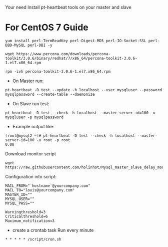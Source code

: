 Your need Install pt-heartbeat tools on your master and slave



# For CentOS 7 Guide
```
yum install perl-TermReadKey perl-Digest-MD5 perl-IO-Socket-SSL perl-DBD-MySQL perl-DBI -y

wget https://www.percona.com/downloads/percona-toolkit/3.0.6/binary/redhat/7/x86_64/percona-toolkit-3.0.6-1.el7.x86_64.rpm

rpm -ivh percona-toolkit-3.0.6-1.el7.x86_64.rpm
```


- On Master run:
```
pt-heartbeat -D test --update -h localhost --user mysqluser --password mysqlpassword --create-table --daemonize
```




- On Slave run test:

```
pt-heartbeat -D test --check -h localhost --master-server-id=100 -u mysqluser -p mysqlpassword
```


- Example output like:


```
[root@mysql2 ~]# pt-heartbeat -D test --check -h localhost --master-server-id=100 -u root -p root
0.00
```


Download monitor script
```
wget https://raw.githubusercontent.com/holinhot/Mysql_master_slave_delay_monitor/master/cron.sh
```

Configuration into script:
```
MAIL_FROM="`hostname`@yourcompany.com"
MAIL_TO="louis@yourcompany.com"
MASTER_ID=""
MYSQL_USER=""
MYSQL_PASS=""

Warningthreshold=3
Criticalthreshold=6
Maximum_notification=3
```


- create a crontab task Run every minute
```
* * * * * /script/cron.sh
```
